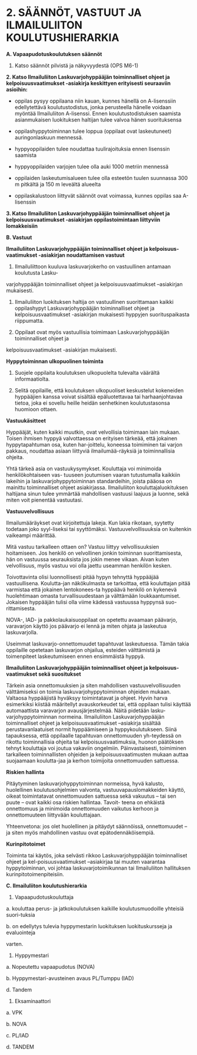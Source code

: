 # 2. SÄÄNNÖT, VASTUUT JA ILMAILULIITON KOULUTUSHIERARKIA

**A. Vapaapudotuskoulutuksen säännöt**

1. Katso säännöt pilvistä ja näkyvyydestä \(OPS M6-1\)

**2. Katso Ilmailuliiton Laskuvarjohyppääjän toiminnalliset ohjeet ja
kelpoisuusvaatimukset -asiakirja keskittyen erityisesti seuraaviin asioihin:**

* oppilas pysyy oppilaana niin kauan, kunnes hänellä on A-lisenssiin
  edellytettävä koulutustodistus, jonka perusteella hänelle voidaan
  myöntää Ilmailuliiton A-lisenssi. Ennen koulutustodistuksen saamista
  asianmukaisen luokituksen haltijan tulee valvoa hänen suorituksensa

* oppilashyppytoiminnan tulee loppua \(oppilaat ovat laskeutuneet\)
  auringonlaskuun mennessä.

* hyppyoppilaiden tulee noudattaa tuulirajoituksia ennen lisenssin
  saamista

* hyppyoppilaiden varjojen tulee olla auki 1000 metriin mennessä

* oppilaiden laskeutumisalueen tulee olla esteetön tuulen suunnassa 300
  m pitkältä ja 150 m leveältä alueelta

* oppilaskalustoon liittyvät säännöt ovat voimassa, kunnes oppilas saa
  A-lisenssin

**3. Katso Ilmailuliiton Laskuvarjohyppääjän toiminnalliset ohjeet ja
kelpoisuusvaatimukset -asiakirjan oppilastoimintaan liittyviin lomakkeisiin**

**B. Vastuut**

**Ilmailuliiton Laskuvarjohyppääjän toiminnalliset ohjeet ja kelpoisuus-
vaatimukset -asiakirjan noudattamisen vastuut**

1. Ilmailuliittoon kuuluva laskuvarjokerho on vastuullinen antamaan
  koulutusta Lasku-

varjohyppääjän toiminnalliset ohjeet ja kelpoisuusvaatimukset
–asiakirjan mukaisesti.

1. Ilmailuliiton luokituksen haltija on vastuullinen suorittamaan kaikki
  oppilashypyt Laskuvarjohyppääjän toiminnalliset ohjeet ja
  kelpoisuusvaatimukset -asiakirjan mukaisesti hyppyjen suorituspaikasta
  riippumatta.

2. Oppilaat ovat myös vastuullisia toimimaan Laskuvarjohyppääjän
  toiminnalliset ohjeet ja


kelpoisuusvaatimukset -asiakirjan mukaisesti.

**Hyppytoiminnan ulkopuolinen toiminta**

1. Suojele oppilaita koulutuksen ulkopuolelta tulevalta väärältä
  informaatiolta.

2. Selitä oppilaille, että koulutuksen ulkopuoliset keskustelut
  kokeneiden hyppääjien kanssa voivat sisältää epäluotettavaa tai
  harhaanjohtavaa tietoa, joka ei sovellu heille heidän senhetkinen
  koulutustasonsa huomioon ottaen.


**Vastuukäsitteet**

Hyppääjät, kuten kaikki muutkin, ovat velvollisia toimimaan lain mukaan.
Toisen ihmisen hyppyä valvottaessa on erityisen tärkeää, että jokainen
hyppytapahtuman osa, kuten har-joittelu, koneessa toimiminen tai varjon
pakkaus, noudattaa asiaan liittyviä ilmailumää-räyksiä ja toiminnallisia
ohjeita.

Yhtä tärkeä asia on vastuukysymykset. Kouluttaja voi minimoida
henkilökohtaiseen vas- tuuseen joutumisen vaaran tutustumalla kaikkiin
lakeihin ja laskuvarjohyppytoiminnan standardeihin, joista pääosa on
mainittu toiminnalliset ohjeet asiakirjassa. Ilmailuliiton
kouluttajaluokituksen haltijana sinun tulee ymmärtää mahdollisen
vastuusi laajuus ja luonne, sekä miten voit pienentää vastuutasi.

**Vastuuvelvollisuus**

Ilmailumääräykset ovat kirjoitettuja lakeja. Kun lakia rikotaan,
syytetty todetaan joko syyl-liseksi tai syyttömäksi.
Vastuuvelvollisuuksia on kuitenkin vaikeampi määrittää.

Mitä vastuu tarkalleen ottaen on? Vastuu liittyy velvollisuuksien
hoitamiseen. Jos henkilö on velvollinen jonkin toiminnan suorittamisesta, hän on vastuussa
seurauksista jos jokin menee vikaan. Aivan kuten velvollisuus, myös
vastuu voi olla jaettu useamman henkilön kesken.

Toivottavinta olisi luonnollisesti pitää hypyn tehnyttä hyppääjää
vastuullisena. Koulutta-jan näkökulmasta se tarkoittaa, että kouluttajan
pitää varmistaa että jokainen lentokonees-ta hyppäävä henkilö on
kykenevä huolehtimaan omasta turvallisuudestaan ja välttämään
loukkaantumiset. Jokaisen hyppääjän tulisi olla viime kädessä vastuussa
hyppynsä suo-rittamisesta.

NOVA-, IAD- ja pakkolaukaisuoppilaat on opetettu avaamaan päävarjo,
varavarjon käyttö jos päävarjo ei lennä ja miten ohjata ja laskeutua
laskuvarjolla.

Useimmat laskuvarjo-onnettomuudet tapahtuvat laskeutuessa. Tämän takia
oppilaille opetetaan laskuvarjon ohjailua, esteiden välttämistä ja
toimenpiteet laskeutumiseen ennen ensimmäistä hyppyä.

**Ilmailuliiton Laskuvarjohyppääjän toiminnalliset ohjeet ja kelpoisuus-
vaatimukset sekä suositukset**

Tärkein asia onnettomuuksien ja siten mahdollisen vastuuvelvollisuuden
välttämiseksi on toimia laskuvarjohyppytoiminnan ohjeiden mukaan.
Valtaosa hyppääjistä hyväksyy toimintatavat ja ohjeet. Hyvin harva
esimerkiksi kiistää määritellyt avauskorkeudet tai, että oppilaan tulisi
käyttää automaattista varavarjon avausjärjestelmää. Näitä pidetään
lasku-varjohyppytoiminnan normeina. Ilmailuliiton Laskuvarjohyppääjän
toiminnalliset ohjeet ja kelpoisuusvaatimukset –asiakirja sisältää
perustavanlaatuiset normit hyppäämiseen ja hyppykoulutukseen. Siinä
tapauksessa, että oppilaalle tapahtuvan onnettomuuden yh-teydessä on
rikottu toiminnallisia ohjeita tai kelpoisuusvaatimuksia, huonon
päätöksen tehnyt kouluttaja voi joutua vakaviin ongelmiin.
Päinvastaisesti, toimiminen tarkalleen toiminnallisten ohjeiden ja
kelpoisuusvaatimusten mukaan auttaa suojaamaan koulutta-jaa ja kerhon
toimijoita onnettomuuden sattuessa.

**Riskien hallinta**

Pitäytyminen laskuvarjohyppytoiminnan normeissa, hyvä kalusto,
huolellinen koulutusohjelmien valvonta, vastuuvapauslomakkeiden
käyttö, oikeat toimintatavat onnettomuuden sattuessa sekä vakuutus –
tai sen puute – ovat kaikki osa riskien hallintaa. Tavoit- teena on
ehkäistä onnettomuus ja minimoida onnettomuuden vaikutus kerhoon ja
onnettomuuteen liittyvään kouluttajaan.

Yhteenvetona: jos olet huolellinen ja pitäydyt säännöissä, onnettomuudet
– ja siten myös mahdollinen vastuu ovat epätodennäköisempiä.

**Kurinpitotoimet**

Toiminta tai käytös, joka selvästi rikkoo Laskuvarjohyppääjän
toiminnalliset ohjeet ja kel-poisuusvaatimukset –asiakirjaa tai muuten
vaarantaa hyppytoiminnan, voi johtaa laskuvarjotoimikunnan tai Ilmailuliiton hallituksen
kurinpitotoimenpiteisiin.

**C. Ilmailuliiton koulutushierarkia**

1. Vapaapudotuskouluttaja

a. kouluttaa perus- ja jatkokoulutuksen kaikille koulutusmuodoille
yhteisiä suori-tuksia

b. on edellytys tulevia hyppymestarin luokituksen luokituskursseja ja
evaluointeja

varten.

1. Hyppymestari

a. Nopeutettu vapaapudotus \(NOVA\)

b. Hyppymestari-avusteinen avaus PL\/Tumppu \(IAD\)

d. Tandem

1. Eksaminaattori

a. VPK

b. NOVA

c. PL\/IAD

d. TANDEM

